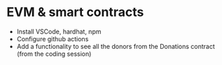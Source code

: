 # EVM & smart contracts


- Install VSCode, hardhat, npm
- Configure github actions
- Add a functionality to see all the donors from the Donations contract (from the coding session)
